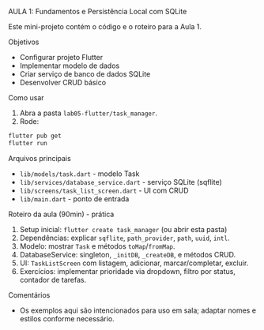 AULA 1: Fundamentos e Persistência Local com SQLite

Este mini-projeto contém o código e o roteiro para a Aula 1.

Objetivos
- Configurar projeto Flutter
- Implementar modelo de dados
- Criar serviço de banco de dados SQLite
- Desenvolver CRUD básico

Como usar
1. Abra a pasta `lab05-flutter/task_manager`.
2. Rode:

```bash
flutter pub get
flutter run
```

Arquivos principais
- `lib/models/task.dart` - modelo Task
- `lib/services/database_service.dart` - serviço SQLite (sqflite)
- `lib/screens/task_list_screen.dart` - UI com CRUD
- `lib/main.dart` - ponto de entrada

Roteiro da aula (90min) - prática
1. Setup inicial: `flutter create task_manager` (ou abrir esta pasta)
2. Dependências: explicar `sqflite`, `path_provider`, `path`, `uuid`, `intl`.
3. Modelo: mostrar `Task` e métodos `toMap`/`fromMap`.
4. DatabaseService: singleton, `_initDB`, `_createDB`, e métodos CRUD.
5. UI: `TaskListScreen` com listagem, adicionar, marcar/completar, excluir.
6. Exercícios: implementar prioridade via dropdown, filtro por status, contador de tarefas.

Comentários
- Os exemplos aqui são intencionados para uso em sala; adaptar nomes e estilos conforme necessário.
